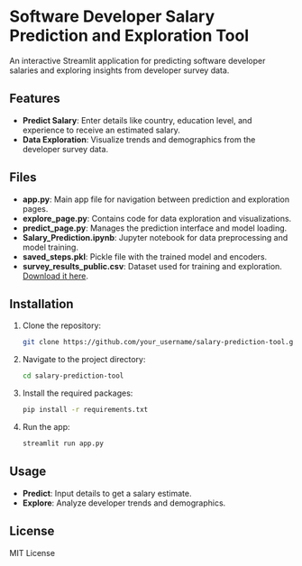 
# Software Developer Salary Prediction and Exploration Tool

An interactive Streamlit application for predicting software developer salaries and exploring insights from developer survey data.

## Features
- **Predict Salary**: Enter details like country, education level, and experience to receive an estimated salary.
- **Data Exploration**: Visualize trends and demographics from the developer survey data.

## Files
- **app.py**: Main app file for navigation between prediction and exploration pages.
- **explore_page.py**: Contains code for data exploration and visualizations.
- **predict_page.py**: Manages the prediction interface and model loading.
- **Salary_Prediction.ipynb**: Jupyter notebook for data preprocessing and model training.
- **saved_steps.pkl**: Pickle file with the trained model and encoders.
- **survey_results_public.csv**: Dataset used for training and exploration. [Download it here](https://survey.stackoverflow.co/datasets/stack-overflow-developer-survey-2020.zip).

## Installation
1. Clone the repository:
   ```bash
   git clone https://github.com/your_username/salary-prediction-tool.git
   ```
2. Navigate to the project directory:
   ```bash
   cd salary-prediction-tool
   ```
3. Install the required packages:
   ```bash
   pip install -r requirements.txt
   ```
4. Run the app:
   ```bash
   streamlit run app.py
   ```

## Usage
- **Predict**: Input details to get a salary estimate.
- **Explore**: Analyze developer trends and demographics.

## License
MIT License
